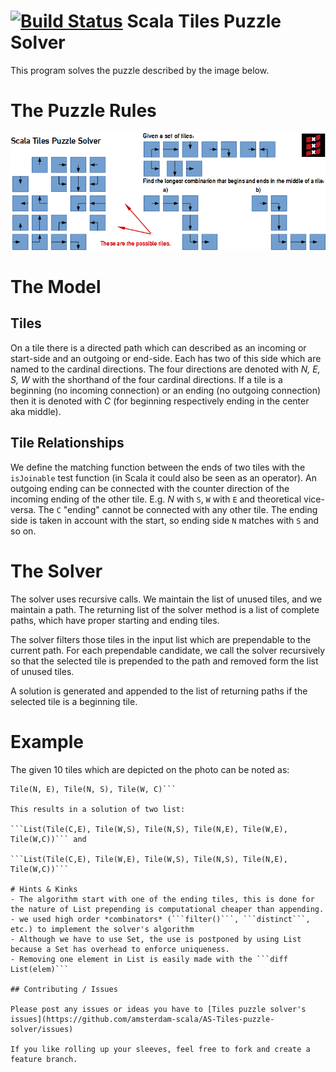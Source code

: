 [![Build Status](https://travis-ci.org/amsterdam-scala/AS-Tiles-puzzle-solver.svg?branch=master)](https://travis-ci.org/amsterdam-scala/AS-Tiles-puzzle-solver)
Scala Tiles Puzzle Solver
=========================

This program solves the puzzle described by the image below.


# The Puzzle Rules

![puzzle](https://raw.githubusercontent.com/amsterdam-scala/AS-Tiles-puzzle-solver/master/artwork/DrawnTilesRules.png)

# The Model

## Tiles

On a tile there is a directed path which can described as an incoming or start-side and an outgoing or end-side. Each has two of this side which are named to the cardinal directions. The four directions are denoted with *N, E, S, W* with the shorthand of the four cardinal directions. If a tile is a beginning (no incoming connection) or an ending (no outgoing connection) then it is denoted with *C* (for beginning respectively ending in the center aka middle).

## Tile Relationships

We define the matching function between the ends of two tiles with the ```isJoinable``` test function (in Scala it could also be seen as an operator). An outgoing ending can be connected with the counter direction of the incoming ending of the other tile. E.g. *N* with ```S```, ```W``` with ```E``` and theoretical vice-versa. The ```C``` "ending" cannot be connected with any other tile. The ending side is taken in account with the start, so ending side ```N``` matches with ```S``` and so on.

# The Solver

The solver uses recursive calls. We maintain the list of unused tiles, and we maintain a path. The returning list of the solver method is a list of complete paths, which have proper starting and ending tiles.

The solver filters those tiles in the input list which are prependable to the current path. For each prependable candidate, we call the solver recursively so that the selected tile is prepended to the path and removed form the list of unused tiles.

A solution is generated and appended to the list of returning paths if the selected tile is a beginning tile.

# Example
The given 10 tiles which are depicted on the photo can be noted as:

```Tile(S, E), Tile(W, E), Tile(N, C), Tile(C, E), Tile(W, S), Tile(C, E), Tile(S, W),
Tile(N, E), Tile(N, S), Tile(W, C)```

This results in a solution of two list:

```List(Tile(C,E), Tile(W,S), Tile(N,S), Tile(N,E), Tile(W,E), Tile(W,C))``` and

```List(Tile(C,E), Tile(W,E), Tile(W,S), Tile(N,S), Tile(N,E), Tile(W,C))```

# Hints & Kinks 
- The algorithm start with one of the ending tiles, this is done for the nature of List prepending is computational cheaper than appending.
- we used high order *combinators* (```filter()```, ```distinct```, etc.) to implement the solver's algorithm
- Although we have to use Set, the use is postponed by using List because a Set has overhead to enforce uniqueness. 
- Removing one element in List is easily made with the ```diff List(elem)```

## Contributing / Issues

Please post any issues or ideas you have to [Tiles puzzle solver's issues](https://github.com/amsterdam-scala/AS-Tiles-puzzle-solver/issues)

If you like rolling up your sleeves, feel free to fork and create a feature branch.
